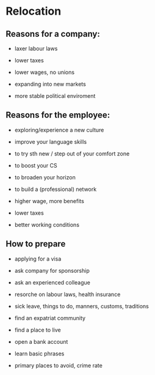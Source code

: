 # Relocation

## Reasons for a company:

- laxer labour laws

- lower taxes

- lower wages, no unions

- expanding into new markets

- more stable political enviroment

## Reasons for the employee:

- exploring/experience a new culture

- improve your language skills

- to try sth new / step out of your comfort zone

- to boost your CS

- to broaden your horizon

- to build a (professional) network

- higher wage, more benefits

- lower taxes

- better working conditions

## How to prepare

- applying for a visa

- ask company for sponsorship  

- ask an experienced colleague

- resorche on labour laws, health insurance

- sick leave, things to do, manners, customs, traditions

- find an expatriat community

- find a place to live

- open a bank account

- learn basic phrases

- primary places to avoid, crime rate




